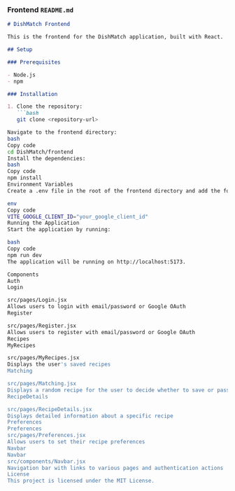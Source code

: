
### Frontend `README.md`

```markdown
# DishMatch Frontend

This is the frontend for the DishMatch application, built with React.

## Setup

### Prerequisites

- Node.js
- npm

### Installation

1. Clone the repository:
   ```bash
   git clone <repository-url>

Navigate to the frontend directory:
bash
Copy code
cd DishMatch/frontend
Install the dependencies:
bash
Copy code
npm install
Environment Variables
Create a .env file in the root of the frontend directory and add the following environment variable:

env
Copy code
VITE_GOOGLE_CLIENT_ID="your_google_client_id"
Running the Application
Start the application by running:

bash
Copy code
npm run dev
The application will be running on http://localhost:5173.

Components
Auth
Login

src/pages/Login.jsx
Allows users to login with email/password or Google OAuth
Register

src/pages/Register.jsx
Allows users to register with email/password or Google OAuth
Recipes
MyRecipes

src/pages/MyRecipes.jsx
Displays the user's saved recipes
Matching

src/pages/Matching.jsx
Displays a random recipe for the user to decide whether to save or pass
RecipeDetails

src/pages/RecipeDetails.jsx
Displays detailed information about a specific recipe
Preferences
Preferences
src/pages/Preferences.jsx
Allows users to set their recipe preferences
Navbar
Navbar
src/components/Navbar.jsx
Navigation bar with links to various pages and authentication actions
License
This project is licensed under the MIT License.
